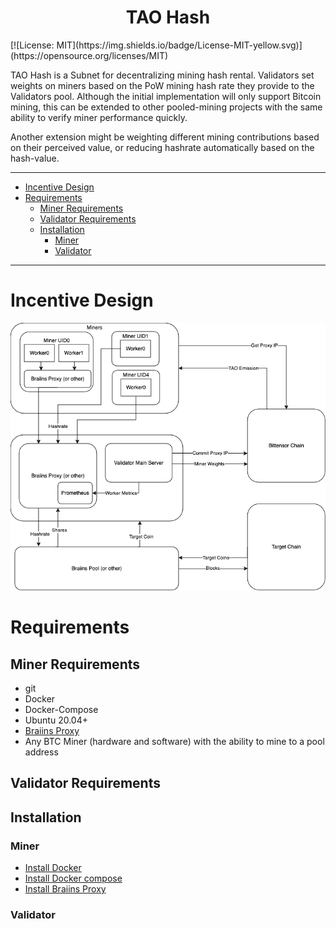 <div align="center">

# **TAO Hash** <!-- omit in toc -->
</div>
[![License: MIT](https://img.shields.io/badge/License-MIT-yellow.svg)](https://opensource.org/licenses/MIT) 

TAO Hash is a Subnet for decentralizing mining hash rental. Validators set weights on miners based on the PoW mining hash rate they provide to the Validators pool. Although the initial implementation will only support Bitcoin mining, this can be extended to other pooled-mining projects with the same ability to verify miner performance quickly.

Another extension might be weighting different mining contributions based on their perceived value, or reducing hashrate automatically based on the hash-value.

---
- [Incentive Design](#incentive-design)
- [Requirements](#requirements)
  - [Miner Requirements](#miner-requirements)
  - [Validator Requirements](#validator-requirements)
  - [Installation](#installation)
    - [Miner](#miner)
    - [Validator](#validator)
---

# Incentive Design
![Hash Tensor Diagram](docs/incentive-design.png)
# Requirements

<!-- TODO -->
## Miner Requirements
- git
- Docker
- Docker-Compose
- Ubuntu 20.04+
- [Braiins Proxy](https://github.com/braiins/farm-proxy?tab=readme-ov-file#quick-start) 
- Any BTC Miner (hardware and software) with the ability to mine to a pool address

## Validator Requirements

## Installation
### Miner
- [Install Docker](https://docs.docker.com/engine/install/ubuntu/)
- [Install Docker compose](https://docs.docker.com/compose/install/)
- [Install Braiins Proxy](https://github.com/braiins/farm-proxy?tab=readme-ov-file#quick-start)

### Validator


